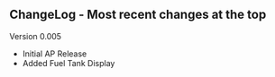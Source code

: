 ## ChangeLog - Most recent changes at the top

Version 0.005 
- Initial AP Release
- Added Fuel Tank Display